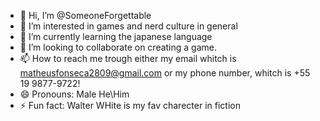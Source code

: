 - 👋 Hi, I’m @SomeoneForgettable
- 👀 I’m interested in games and nerd culture in general
- 🌱 I’m currently learning the japanese language
- 💞️ I’m looking to collaborate on creating a game.
- 📫 How to reach me trough either my email whitch is matheusfonseca2809@gmail.com or my phone number, whitch is +55 19 9877-9722!
- 😄 Pronouns: Male He\Him
- ⚡ Fun fact: Walter WHite is my fav charecter in fiction

<!---
SomeoneForgettable/SomeoneForgettable is a ✨ special ✨ repository because its `README.md` (this file) appears on your GitHub profile.
You can click the Preview link to take a look at your changes.
--->
